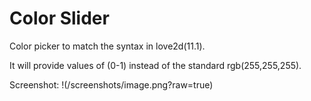# Color Slider
Color picker to match the syntax in love2d(11.1).

It will provide values of (0-1) instead of the standard rgb(255,255,255).

Screenshot:
!(/screenshots/image.png?raw=true)
